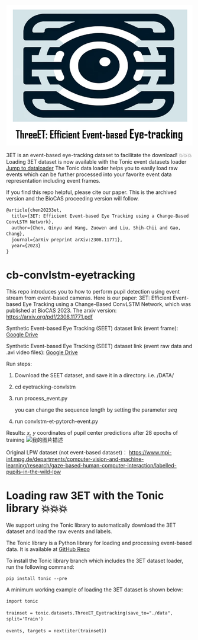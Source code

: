 ![](https://github.com/qinche106/cb-convlstm-eyetracking/blob/main/eyetracking-convlstm/plot/logo.png)

3ET is an event-based eye-tracking dataset to facilitate the download!
💥💥💥 Loading 3ET dataset is now available with the Tonic event datasets loader [Jump to dataloader](#tonic-dataloader)
The Tonic data loader helps you to easily load raw events which can be further processed into your favorite event data representation including event frames.

If you find this repo helpful, please cite our paper. This is the archived version and the BioCAS proceeding version will follow.
```
@article{chen20233et,
  title={3ET: Efficient Event-based Eye Tracking using a Change-Based ConvLSTM Network},
  author={Chen, Qinyu and Wang, Zuowen and Liu, Shih-Chii and Gao, Chang},
  journal={arXiv preprint arXiv:2308.11771},
  year={2023}
}
```
# cb-convlstm-eyetracking
This repo introduces you to how to perform pupil detection using event stream from event-based cameras.
Here is our paper: 3ET: Efficient Event-based Eye Tracking using a Change-Based ConvLSTM Network, which was published at BioCAS 2023. The arxiv version: https://arxiv.org/pdf/2308.11771.pdf

Synthetic Event-based Eye Tracking (SEET) dataset link (event frame):
[Google Drive](https://drive.google.com/drive/folders/16qH_wv_oVNysJARtHIUrIXbHjOygfq_i?usp=sharing)

Synthetic Event-based Eye Tracking (SEET) dataset link (event raw data and .avi video files):
[Google Drive](https://drive.google.com/drive/folders/1HeOS5YBLruzHjwMKyBQfVTc_mJbsy_R1?usp=sharing)

Run steps:
1. Download the SEET dataset, and save it in a directory. i.e. /DATA/
2. cd eyetracking-convlstm
3. run process_event.py
   
   you can change the sequence length by setting the parameter *seq*  
4. run convlstm-et-pytorch-event.py

Results:
*x, y* coordinates of pupil center predictions after 28 epochs of training
![我的图片描述](https://github.com/qinche106/cb-convlstm-eyetracking/blob/main/eyetracking-convlstm/plot/event_plot_28.png)



Original LPW dataset (not event-based dataset)： 
https://www.mpi-inf.mpg.de/departments/computer-vision-and-machine-learning/research/gaze-based-human-computer-interaction/labelled-pupils-in-the-wild-lpw

<a id="tonic-dataloader"></a>
# Loading raw 3ET with the Tonic library 💥💥💥

We support using the Tonic library to automatically download the 3ET dataset and load the raw events and labels.

The Tonic library is a Python library for loading and processing event-based data. It is available at [GitHub Repo](https://github.com/neuromorphs/tonic/tree/develop)

To install the Tonic library branch which includes the 3ET dataset loader, run the following command:
```
pip install tonic --pre
```
A minimum working example of loading the 3ET dataset is shown below:
```
import tonic

trainset = tonic.datasets.ThreeET_Eyetracking(save_to="./data", split='Train')

events, targets = next(iter(trainset))
```

